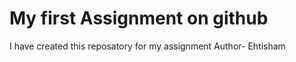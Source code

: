 #   My first Assignment on github
I have created this reposatory for my assignment
Author- Ehtisham
